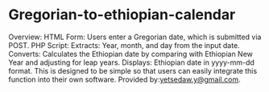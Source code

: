 # Gregorian-to-ethiopian-calendar
Overview:  HTML Form: Users enter a Gregorian date, which is submitted via POST. PHP Script: Extracts: Year, month, and day from the input date. Converts: Calculates the Ethiopian date by comparing with Ethiopian New Year and adjusting for leap years. Displays: Ethiopian date in yyyy-mm-dd format.
This is designed to be simple so that users can easily integrate this function into their own software. 
Provided by:yetsedaw.y@gmail.com.
